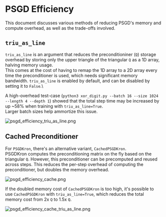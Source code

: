 # PSGD Efficiency

This document discusses various methods of reducing PSGD's memory and compute overhead, as well as the trade-offs
involved.

## `triu_as_line`

`triu_as_line` is an argument that reduces the preconditioniner (`Q`) storage overhead by storing only the upper
triangle of the triangular `Q` as a 1D array, halving memory usage.\
This comes at the cost of having to remap the 1D array to a 2D array every time the preconditioner is used, which needs
significant memory bandwidth.
`triu_as_line` is enabled by default, and can be disabled by setting it to `False`.\

A high-overhead test-case (`python3 xor_digit.py --batch 16 --size 1024 --length 4 --depth 1`) showed that the total
step time may be increased by up ~58% when training with `triu_as_line=True`.\
Larger batch sizes help ammortize this issue.

![psgd_efficiency_triu_as_line.png](assets/psgd_efficiency_triu_as_line.png)

## Cached Preconditioner

For `PSGDKron`, there's an alternative variant, `CachedPSGDKron`.\
PSGDKron computes the preconditioning matrix on the fly based on the triangular `Q`. However, this preconditioner can be
precomputed and reused across steps. This reduces the per-step overhead of computing the preconditioner, but doubles
the memory overhead.

![psgd_efficiency_cache.png](assets/psgd_efficiency_cache.png)

If the doubled memory cost of `CachedPSGDKron` is too high, it's possible to use `CachedPSGDKron` with
`triu_as_line=True`, which reduces the total memory cost from 2x `Q` to 1.5x `Q`.

![psgd_efficiency_cache_triu_as_line.png](assets/psgd_efficiency_cache_triu_as_line.png)
